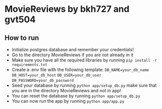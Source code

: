 # MovieReviews by bkh727 and gvt504

## How to run

- Initialize postgres database and remember your credentials!
- Go to the directory MovieReviews if you are not already in it
- Make sure you have all the required libraries by running `pip install -r requirements.txt`
- Create a .env file with the following template: `DB_NAME=your_db_name`
  `DB_HOST=your_db_host`
  `DB_USER=your_db_user`
  `DB_PASSWORD=your_db_password`
- Seed your database by running `python app/setup_db.py` make sure that you are in the directory MovieReviews and not in app!
- You can reset the database by running `python app/setup_db.py`
- You can now run the app by running `python app/app.py`
